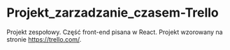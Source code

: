 # Projekt_zarzadzanie_czasem-Trello
Projekt zespołowy. Część front-end pisana w React. Projekt wzorowany na stronie https://trello.com/.
